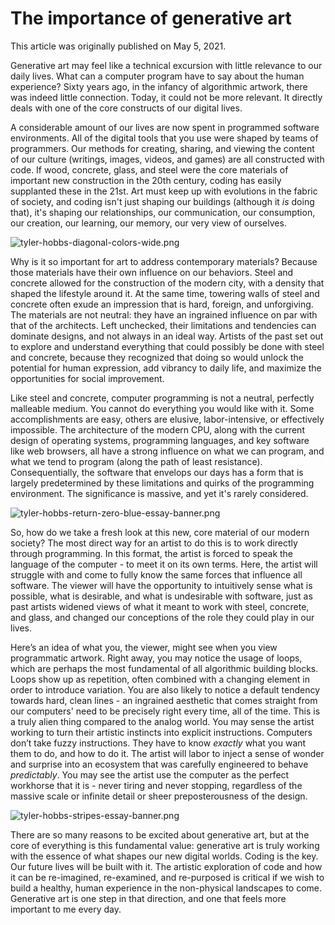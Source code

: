 # The importance of generative art

This article was originally published on May 5, 2021.


Generative art may feel like a technical excursion with little relevance to our daily lives. What can a computer program have to say about the human experience? Sixty years ago, in the infancy of algorithmic artwork, there was indeed little connection. Today, it could not be more relevant. It directly deals with one of the core constructs of our digital lives.

A considerable amount of our lives are now spent in programmed software environments. All of the digital tools that you use were shaped by teams of programmers. Our methods for creating, sharing, and viewing the content of our culture (writings, images, videos, and games) are all constructed with code. If wood, concrete, glass, and steel were the core materials of important new construction in the 20th century, coding has easily supplanted these in the 21st. Art must keep up with evolutions in the fabric of society, and coding isn't just shaping our buildings (although it _is_ doing that), it's shaping our relationships, our communication, our consumption, our creation, our learning, our memory, our very view of ourselves.

![tyler-hobbs-diagonal-colors-wide.png](https://images.squarespace-cdn.com/content/v1/5c12933f365f02733c923e4e/1619481854083-PD0IV5JEDGK4RMJY76BE/tyler-hobbs-diagonal-colors-wide.png?format=1500w)

Why is it so important for art to address contemporary materials? Because those materials have their own influence on our behaviors. Steel and concrete allowed for the construction of the modern city, with a density that shaped the lifestyle around it. At the same time, towering walls of steel and concrete often exude an impression that is hard, foreign, and unforgiving. The materials are not neutral: they have an ingrained influence on par with that of the architects. Left unchecked, their limitations and tendencies can dominate designs, and not always in an ideal way. Artists of the past set out to explore and understand everything that could possibly be done with steel and concrete, because they recognized that doing so would unlock the potential for human expression, add vibrancy to daily life, and maximize the opportunities for social improvement.

Like steel and concrete, computer programming is not a neutral, perfectly malleable medium. You cannot do everything you would like with it. Some accomplishments are easy, others are elusive, labor-intensive, or effectively impossible. The architecture of the modern CPU, along with the current design of operating systems, programming languages, and key software like web browsers, all have a strong influence on what we can program, and what we tend to program (along the path of least resistance). Consequentially, the software that envelops our days has a form that is largely predetermined by these limitations and quirks of the programming environment. The significance is massive, and yet it's rarely considered.

![tyler-hobbs-return-zero-blue-essay-banner.png](https://images.squarespace-cdn.com/content/v1/5c12933f365f02733c923e4e/1620063304787-YTE6NV9PUSP9Z83FAVS1/tyler-hobbs-return-zero-blue-essay-banner.png?format=1500w)

So, how do we take a fresh look at this new, core material of our modern society? The most direct way for an artist to do this is to work directly through programming. In this format, the artist is forced to speak the language of the computer - to meet it on its own terms. Here, the artist will struggle with and come to fully know the same forces that influence all software. The viewer will have the opportunity to intuitively sense what is possible, what is desirable, and what is undesirable with software, just as past artists widened views of what it meant to work with steel, concrete, and glass, and changed our conceptions of the role they could play in our lives.

Here’s an idea of what you, the viewer, might see when you view programmatic artwork. Right away, you may notice the usage of loops, which are perhaps the most fundamental of all algorithmic building blocks. Loops show up as repetition, often combined with a changing element in order to introduce variation. You are also likely to notice a default tendency towards hard, clean lines - an ingrained aesthetic that comes straight from our computers' need to be precisely right every time, all of the time. This is a truly alien thing compared to the analog world. You may sense the artist working to turn their artistic instincts into explicit instructions. Computers don’t take fuzzy instructions. They have to know _exactly_ what you want them to do, and how to do it. The artist will labor to inject a sense of wonder and surprise into an ecosystem that was carefully engineered to behave _predictably_. You may see the artist use the computer as the perfect workhorse that it is - never tiring and never stopping, regardless of the massive scale or infinite detail or sheer preposterousness of the design.

![tyler-hobbs-stripes-essay-banner.png](https://images.squarespace-cdn.com/content/v1/5c12933f365f02733c923e4e/1620218367140-BS8DOEFSXHQD12458UW7/tyler-hobbs-stripes-essay-banner.png?format=1500w)

There are so many reasons to be excited about generative art, but at the core of everything is this fundamental value: generative art is truly working with the essence of what shapes our new digital worlds. Coding is the key. Our future lives will be built with it. The artistic exploration of code and how it can be re-imagined, re-examined, and re-purposed is critical if we wish to build a healthy, human experience in the non-physical landscapes to come. Generative art is one step in that direction, and one that feels more important to me every day.